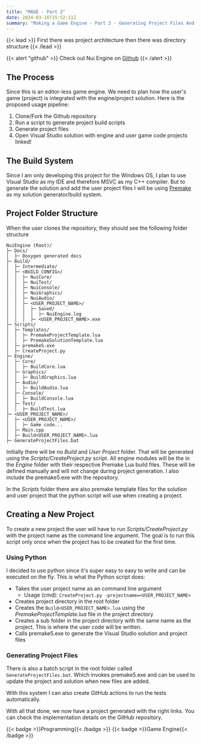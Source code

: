 ```yaml
---
title: "MAGE - Part 2"
date: 2024-03-16T15:52:11Z
summary: "Making a Game Engine - Part 2 - Generating Project Files And Project Structure"
---
```


{{< lead >}}
First there was project architecture then there was directory structure
{{< /lead >}}


{{< alert "github" >}}
Check out Nui Engine on [Github](https://github.com/ArnavMehta3000/NuiEngine.git)
{{< /alert >}}

## The Process

Since this is an editor-less game engine. We need to plan how the user's game (project) is integrated with the engine/project solution. Here is the proposed usage pipeline:

1. Clone/Fork the Github repository
2. Run a script to generate project build scripts
3. Generate project files
4. Open Visual Studio solution with engine and user game code projects linked!

## The Build System

Since I am only developing this project for the Windows OS, I plan to use Visual Studio as my IDE and therefore MSVC as my C++ compiler. But to generate the solution and add the user project files I will be using [Premake](https://premake.github.io/) as my solution generator/build system.

## Project Folder Structure

When the user clones the repository, they should see the following folder structure

```
NuiEngine (Root)/
├─ Docs/
│  ├─ Doxygen generated docs
├─ Build/
│  ├─ Intermediate/
│  ├─ <BUILD_CONFIG>/
│  │  ├─ NuiCore/
│  │  ├─ NuiTest/
│  │  ├─ NuiConsole/
│  │  ├─ NuiGraphics/
│  │  ├─ NuiAudio/
│  │  ├─ <USER_PROJECT_NAME>/
│  │  │  ├─ Saved/
│  │  │  │  ├─ NuiEngine.log
│  │  │  ├─ <USER_PROJECT_NAME>.exe
├─ Scripts/
│  ├─ Templates/
│  │  ├─ PremakeProjectTemplate.lua
│  │  ├─ PremakeSolutionTemplate.lua
│  ├─ premake5.exe
│  ├─ CreateProject.py
├─ Engine/
│  ├─ Core/
│  │  ├─ BuildCore.lua
│  ├─ Graphics/
│  │  ├─ BuildGraphics.lua
│  ├─ Audio/
│  │  ├─ BuildAudio.lua
│  ├─ Console/
│  │  ├─ BuildConsole.lua
│  ├─ Test/
│  │  ├─ BuildTest.lua
├─ <USER_PROJECT_NAME>/
│  ├─ <USER_PROJECT_NAME>/
│  │  ├─ Game code...
│  ├─ Main.cpp
│  ├─ Build<USER_PROJECT_NAME>.lua
├─ GenerateProjectFiles.bat

```
Initially there will be no *Build* and *User Project* folder. That will be generated using the *Scripts/CreateProject.py* script. All engine modules will be the in the *Engine* folder with their respective Premake Lua build files. These will be defined manually and will not change during project generation. I also include the premake5.exe with the repository.

In the *Scripts* folder there are also premake template files for the solution and user project that the python script will use when creating a project.

## Creating a New Project

To create a new project the user will have to run *Scripts/CreateProject.py* with the project name as the command line argument. The goal is to run this script only once when the project has to be created for the first time.

### Using Python

I decided to use python since it's super easy to easy to write and can be executed on the fly. This is what the Python script does:

- Takes the user project name as an command line argument
  - Usage (cmd): `CreateProject.py -projectname=<USER_PROJECT_NAME>`
- Creates project directory in the root folder
- Creates the `Build<USER_PROJECT_NAME>.lua` using the *PremakeProjectTemplate.lua* file in the project directory
- Creates a sub folder in the project directory with the same name as the project. This is where the user code will be written.
- Calls premake5.exe to generate the Visual Studio solution and project files

### Generating Project Files

There is also a batch script in the root folder called `GenerateProjectFiles.bat`. Which invokes premake5.exe and can be used to update the project and solution when new files are added.

With this system I can also create GitHub actions to run the tests automatically.

With all that done, we now have a project generated with the right links. You can check the implementation details on the GitHub repository.

<div style="display: flex; flex-wrap: wrap; gap: 10px;">
  {{< badge >}}Programming{{< /badge >}}
  {{< badge >}}Game Engine{{< /badge >}}
</div>
